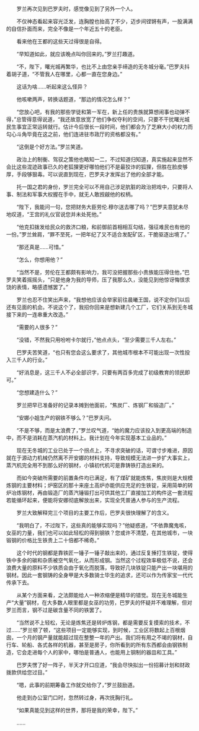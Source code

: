 　　罗兰再次见到巴罗夫时，感觉像见到了另外一个人。

　　不仅神态看起来容光泛发，连胸膛也抬高了不少，迈步间铿锵有声，一股满满的自信扑面而来，完全不像是一个年近五十的老臣。

　　看来他在王都的这些天过得很是自得。

　　“早知道如此，就应该晚点叫你回来的。”罗兰打趣道。

　　“不，陛下，曙光城再繁华，也比不上由您亲手缔造的无冬城分毫。”巴罗夫抖着胡子道，“不管我人在哪里，心都一直在您身边。”

　　这话为啥……听起来这么怪异？

　　他咳嗽两声，转换话题道，“那边的情况怎么样？”

　　“您放心吧，有我的那些学徒和第一军在，新上任的贵族就算想闹事也动弹不得，”总管得意得说道，“我还故意放宽了他们争权夺利的空间，只要不干扰曙光城民生事宜正常运转就行。估计今后很长一段时间，他们都会为了芝麻大小的权力而勾心斗角毕竟在这之前，他们连进驻市政厅的资格都没有。”

　　“这倒是个好方法。”罗兰笑道。

　　政治上的制衡、驾驭之策他也略知一二，不过知道归知道，真实施起来显然不会比这些混迹政事已久的老狐狸更好哪怕他们不是最狡诈的狐狸，但胜在脸皮够厚，手段够狠毒。可以说直到现在，巴罗夫才发挥出了他的全部才能。

　　托一国之君的身份，罗兰完全可以不用自己涉足肮脏的政治把戏中，只要将人事、制法和军事大权握在手中，就无人敢觊觎他的权柄。

　　“陛下，我能问一句，您把财务大臣劳伦.穆尔送去哪了吗？”巴罗夫意犹未尽地叹道，“王宫的礼仪官说您并未处死他。”

　　“他克扣拨发给民众的救济口粮，和前御前首相相互勾结，强征难民也有他的一份。”罗兰耸肩，“罪不至死，一把年纪了又不适合发配矿区，干脆驱逐出境了。”

　　“那还真是……可惜。”

　　“怎么，你想用他？”

　　“当然不是，劳伦在王都颇有影响力，我可没把握那些小贵族能压得住他，”巴罗夫笑着摇摇头，“只是他身为我的导师，压了我那么久，没能见到他惊讶悔恨求饶的表情，略感遗憾罢了。”

　　罗兰也忍不住笑出声来，“我想他应该会举家前往晨曦王国，说不定你们以后还有见面的机会。不说这个了，我招你回来是想新建几个工厂，它们关系到无冬城接下来的一连串重大改造。”

　　“需要的人很多？”

　　“没错，不然我只用吩咐卡尔就行，”他点点头，“至少需要三千人左右。”

　　巴罗夫苦笑道，“也只有您会这么要求了，其他城市根本不可能出现一次性投入三千人的行业。”

　　“好消息是，这三千人不必全部识字，只要有两百多完成了初级教育的领民即可。”

　　“您想建造什么？”

　　罗兰把早已准备好的记录本摊到他面前，“焦炭厂、炼钢厂和锻造厂。”

　　“安娜小姐生产的钢铁不够么？”巴罗夫问。

　　“不是不够，而是太浪费了，”罗兰叹气道，“她的魔力应该投入到更高端的制造中，而不是消耗在蒸汽机的材料上。我计划在今年实现基本工业品的。”

　　现在无冬城的工业已处于一个拐点上，不寻求突破的话，可谓寸步难进，原因就在于源动力机械仍然离不开安娜的材料支持，导致规模无法进一步扩大事实上，蒸汽机完全用不到那么好的钢材，小镇初代机可是靠铸铁打造出来的。

　　而如今突破所需要的前置条件均已满足，有了煤矿就能炼焦，焦炭则是大规模炼钢的主要材料；炉窑区的那十来座土高炉亦能供应充足的生铁锭，采用简单的转炉冶炼钢材，再由锻造厂的蒸汽锤锻打出可供其他工厂直接加工的构件这一套流程若能循环起来，便能将安娜彻底解放出来，实现全凭普通人参与的生产流程。

　　罗兰大致解释完三个项目的主要工作后，巴罗夫很快理解了的含义。

　　“我明白了，不过陛下，这些真的能够实现吗？”他疑惑道，“不依靠魔鬼咳，女巫的力量，我们也可以如此轻松的得到钢铁？您或许不清楚，在其他城市，一块锻钢的价格比生铁贵上二十倍都不稀奇。”

　　这个时代的钢都是靠铁匠一锤子一锤子敲出来的，通过反复捶打生铁锭，使得铁中多余的碳和杂质被空气氧化，从而形成钢。当然这个过程效率极低不说，还会浪费大量的原料不少铁质会由于氧化而脱落，导致好几块铁锭只能产出一块堪用的钢材。因此一套钢铸的全身甲是大多数骑士毕生的追求，还可以作为传家宝一代代传承下去。

　　从某个方面来看，之法颇能给人一种浓缩便是精华的错觉。现在无冬城能生产“大量”钢材，在大多数人眼里都是女巫的功劳，巴罗夫的怀疑并不难理解，但对罗兰而言，钢不过是碳含量不同的铁罢了。

　　“当然说不上轻松，无论是炼焦还是转炉炼钢，都是需要反复摸索的技术，不过……”罗兰顿了顿，“这些项目一定能够实现，到时候，工业区将数起上百根烟囱，一个月的钢产量就能超过现在整整一年的产出。我们将有用之不竭的钢材，自行车、轮船、各式各样的机器，甚至是房子，你所看到的所有东西都会由钢铁制造，它会走进每个人的家中，哪怕是普通人，也能用上钢制的器皿和工具。”

　　巴罗夫愣了好一阵子，半天才开口应道，“我会尽快拟出一份招募计划和财政拨款供给您过目。”

　　“嗯，此事的前期筹备工作就交给你了，”罗兰鼓励道。

　　他走到办公室门口时，忽然转过身，再次抚胸行礼。

　　“如果真能见到这样的世界，那将是我的荣幸，陛下。”

　　……
